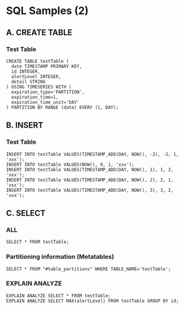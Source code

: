 # SQL Samples (2)

## A. CREATE TABLE

### Test Table

    CREATE TABLE testTable (
      date TIMESTAMP PRIMARY KEY,
      id INTEGER,
      alertLevel INTEGER,
      detail STRING
    ) USING TIMESERIES WITH (
      expiration_type='PARTITION',
      expiration_time=1,
      expiration_time_unit='DAY'
    ) PARTITION BY RANGE (date) EVERY (1, DAY); 

## B. INSERT

### Test Table

    INSERT INTO testTable VALUES(TIMESTAMP_ADD(DAY, NOW(), -2), -2, 1, 'xxx');
    INSERT INTO testTable VALUES(NOW(), 0, 1, 'xxx');
    INSERT INTO testTable VALUES(TIMESTAMP_ADD(DAY, NOW(), 1), 1, 2, 'xxx');
    INSERT INTO testTable VALUES(TIMESTAMP_ADD(DAY, NOW(), 2), 2, 1, 'xxx');
    INSERT INTO testTable VALUES(TIMESTAMP_ADD(DAY, NOW(), 3), 3, 2, 'xxx');

## C. SELECT

### ALL

    SELECT * FROM testTable;

### Partitioning information (Metatables)

    SELECT * FROM "#table_partitions" WHERE TABLE_NAME='testTable';

### EXPLAIN ANALYZE

    EXPLAIN ANALYZE SELECT * FROM testTable;
    EXPLAIN ANALYZE SELECT MAX(alertLevel) FROM testTable GROUP BY id;
